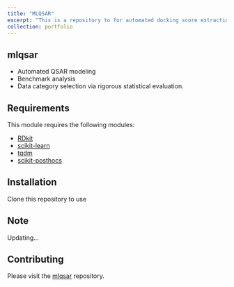 ```yaml
---
title: "MLQSAR"
excerpt: "This is a repository to for automated docking score extraction and validation from different softwares <br/><img src='/images/mlqsar/QSAR.png' width='800' class='center'>"
collection: portfolio
---
```



## mlqsar
- Automated QSAR modeling
- Benchmark analysis
- Data category selection via rigorous statistical evaluation.


## Requirements

This module requires the following modules:

- [RDkit](https://www.rdkit.org/)
- [scikit-learn](https://scikit-learn.org/stable/)
- [tqdm](https://pypi.org/project/tqdm/)
- [scikit-posthocs](https://scikit-posthocs.readthedocs.io/en/latest/)

## Installation
Clone this repository to use

## Note
Updating...

## Contributing

Please visit the [mlqsar](https://github.com/TieuLongPhan/mlqsar) repository.


